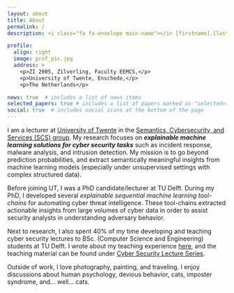 ```yaml
---
layout: about
title: About
permalink: /
description: <i class="fa fa-envelope main-name"></i> [firstname].[lastname]@tudelft.nl <b class="main-name"> or </b> a.[lastname]@utwente.nl

profile:
  align: right
  image: prof_pic.jpg
  address: >
    <p>ZI 2005, Zilverling, Faculty EEMCS,</p>
    <p>University of Twente, Enschede,</p>
    <p>The Netherlands</p>

news: true  # includes a list of news items
selected_papers: true # includes a list of papers marked as "selected={true}"
social: true  # includes social icons at the bottom of the page
---
```


I am a lecturer at [University of Twente](https://www.utwente.nl/en/) 
in the [Semantics, Cybersecurity, and Services (SCS) group](https://www.utwente.nl/en/eemcs/scs/). 
My research focuses on <b class="main-name"><i>explainable machine learning solutions for cyber security tasks</i></b> such as incident response, malware analysis, 
and intrusion detection. My mission is to go beyond prediction probabilities, and extract semantically meaningful insights from 
machine learning models (especially under unsupervised settings with complex structured data). 


Before joining UT, I was a PhD candidate/lecturer at TU Delft. 
During my PhD, I developed several *explainable sequential machine learning tool-chains* for automating cyber threat intelligence.
These tool-chains extracted actionable insights from large volumes of cyber data in order to assist security analysts in understanding adversary behavior. 

Next to research, I also spent 40% of my time developing and teaching cyber security lectures to BSc. (Computer Science and Engineering) students at TU Delft.
I wrote about my teaching experience [here](https://arxiv.org/abs/2310.07625), 
and the teaching material can be found under [Cyber Security Lecture Series](https://azqanadeem.github.io/teaching/). 


Outside of work, I love photography, painting, and traveling. I enjoy discussions about human psychology, 
devious behavior, cats, imposter syndrome, and... well... cats.

